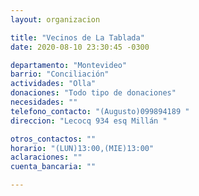 ```yaml
---
layout: organizacion

title: "Vecinos de La Tablada"
date: 2020-08-10 23:30:45 -0300

departamento: "Montevideo"
barrio: "Conciliación"
actividades: "Olla"
donaciones: "Todo tipo de donaciones"
necesidades: ""
telefono_contacto: "(Augusto)099894189 "
direccion: "Lecocq 934 esq Millán "

otros_contactos: ""
horario: "(LUN)13:00,(MIE)13:00"
aclaraciones: ""
cuenta_bancaria: ""

---
```

